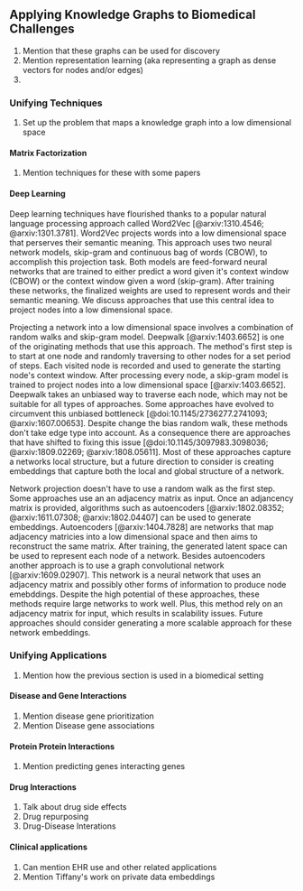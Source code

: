 ## Applying Knowledge Graphs to Biomedical Challenges

1. Mention that these graphs can be used for discovery
2. Mention representation learning (aka representing a graph as dense vectors for nodes and/or edges)
3. 

### Unifying Techniques

1. Set up the problem that maps a knowledge graph into a low dimensional space

#### Matrix Factorization

1. Mention techniques for these with some papers

#### Deep Learning

Deep learning techniques have flourished thanks to a popular natural language processing approach called Word2Vec [@arxiv:1310.4546; @arxiv:1301.3781].
Word2Vec projects words into a low dimensional space that perserves their semantic meaning.
This approach uses two neural network models, skip-gram and continuous bag of words (CBOW), to accomplish this projection task.
Both models are feed-forward neural networks that are trained to either predict a word given it's context window (CBOW) or the context window given a word (skip-gram).
After training these networks, the finalized weights are used to represent words and their semantic meaning.
We discuss approaches that use this central idea to project nodes into a low dimensional space.

Projecting a network into a low dimensional space involves a combination of random walks and skip-gram model. 
Deepwalk [@arxiv:1403.6652] is one of the originating methods that use this approach.
The method's first step is to start at one node and randomly traversing to other nodes for a set period of steps.
Each visited node is recorded and used to generate the starting node's context window.
After processing every node, a skip-gram model is trained to project nodes into a low dimensional space [@arxiv:1403.6652].
Deepwalk takes an unbiased way to traverse each node, which may not be suitable for all types of approaches.
Some approaches have evolved to circumvent this unbiased bottleneck [@doi:10.1145/2736277.2741093; @arxiv:1607.00653].
Despite change the bias random walk, these methods don't take edge type into account.
As a consequence there are approaches that have shifted to fixing this issue [@doi:10.1145/3097983.3098036; @arxiv:1809.02269; @arxiv:1808.05611].
Most of these approaches capture a networks local structure, but a future direction to consider is creating embeddings that capture both the local and global structure of a network.

Network projection doesn't have to use a random walk as the first step.
Some approaches use an an adjacency matrix as input.
Once an adjancency matrix is provided, algorithms such as autoencoders [@arxiv:1802.08352; @arxiv:1611.07308; @arxiv:1802.04407] can be used to generate embeddings.
Autoencoders [@arxiv:1404.7828] are networks that map adjacency matricies into a low dimensional space and then aims to reconstruct the same matrix.
After training, the generated latent space can be used to represent each node of a network.
Besides autoencoders another approach is to use a graph convolutional network [@arxiv:1609.02907].
This network is a neural network that uses an adjacency matrix and possibly other forms of information to produce node emebddings.
Despite the high potential of these approaches, these methods require large networks to work well.
Plus, this method rely on an adjacency matrix for input, which results in scalability issues.
Future approaches should consider generating a more scalable approach for these network embeddings.

### Unifying Applications

1. Mention how the previous section is used in a biomedical setting

#### Disease and Gene Interactions

1. Mention disease gene prioritization
2. Mention Disease gene associations

#### Protein Protein Interactions

1. Mention predicting genes interacting genes

#### Drug Interactions

1. Talk about drug side effects
2. Drug repurposing
3. Drug-Disease Interations

#### Clinical applications

1. Can mention EHR use and other related applications
2. Mention Tiffany's work on private data embeddings
